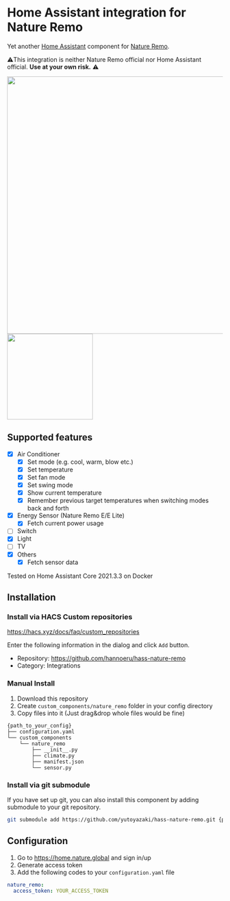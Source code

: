 # Home Assistant integration for Nature Remo

Yet another [Home Assistant](https://www.home-assistant.io) component for [Nature Remo](https://en.nature.global/en/).

⚠️This integration is neither Nature Remo official nor Home Assistant official. **Use at your own risk.** ⚠️

<img src="https://raw.githubusercontent.com/hannoeru/hass-nature-remo/main/assets/screenshot_1.png" width="600">
<img src="https://raw.githubusercontent.com/hannoeru/hass-nature-remo/main/assets/screenshot_2.png" width="200">

## Supported features

- [x] Air Conditioner
  - [x] Set mode (e.g. cool, warm, blow etc.)
  - [x] Set temperature
  - [x] Set fan mode
  - [x] Set swing mode
  - [x] Show current temperature
  - [x] Remember previous target temperatures when switching modes back and forth
- [x] Energy Sensor (Nature Remo E/E Lite)
  - [x] Fetch current power usage
- [ ] Switch
- [x] Light
- [ ] TV
- [x] Others
  - [x] Fetch sensor data

Tested on Home Assistant Core 2021.3.3 on Docker

## Installation

### Install via HACS Custom repositories

https://hacs.xyz/docs/faq/custom_repositories

Enter the following information in the dialog and click `Add` button.

- Repository: https://github.com/hannoeru/hass-nature-remo
- Category: Integrations

### Manual Install

1. Download this repository
1. Create `custom_components/nature_remo` folder in your config directory
1. Copy files into it (Just drag&drop whole files would be fine)

```
{path_to_your_config}
├── configuration.yaml
└── custom_components
    └── nature_remo
        ├── __init__.py
        ├── climate.py
        ├── manifest.json
        └── sensor.py
```

### Install via git submodule

If you have set up git, you can also install this component by adding submodule to your git repository.

```sh
git submodule add https://github.com/yutoyazaki/hass-nature-remo.git {path_to_custom_component}/nature_remo
```

## Configuration

1. Go to https://home.nature.global and sign in/up
1. Generate access token
1. Add the following codes to your `configuration.yaml` file

```yaml
nature_remo:
  access_token: YOUR_ACCESS_TOKEN
```
